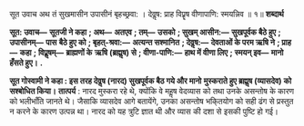 सूत उवाच अथ तं सुखमासीन उपासीनं बृहच्छ्रवा: । देवॢष: प्राह विप्रॄष वीणापाणि: स्मयन्निव ॥ १॥ **शब्दार्थ** 

**सूत: उवाच—** **सूतजी ने कहा** **; अथ—** **अतएव** **; तम्—** **उसको** **; सुखम् आसीन:—** **सुखपूर्वक बैठे हुए** **; उपासीनम्—** **पास** **बैठे हुए को** **; बृहत्-श्रवा:—** **अत्यन्त सश्मानित** **; देवॢष:—** **देवताओं के परम ऋषि ने** **; प्राह—** **कहा** **; विप्रॢषम्—** **ब्राह्मणों के** **ऋषि (ब्रह्मॢष) से** **; वीणा-पाणि:—** **हाथ में वीणा लिए** **; स्मयन् इव—** **मानो हँसते हुए।** **.** 

**सूत गोस्वामी ने कहा : इस तरह देवॢष (नारद) सुखपूर्वक बैठ गये और मानो** **मुस्कराते हुए ब्रह्मॢष (व्यासदेव) को सश्बोधित किया।** **तात्पर्य** : नारद मुस्करा रहे थे, क्योंकि वे महॢष वेदव्यास को तथा उनके असन्तोष के कारण को भलीभाँति जानते थे। जैसाकि व्यासदेव आगे बतायेंगे, उनका असन्तोष भकि्तयोग को सही ढंग से प्रस्तुत न करने के कारण उत्पन्न था। नारद को यह त्रुटि ज्ञात थी और व्यास की दशा से इसकी पुष्टि हो गई। 